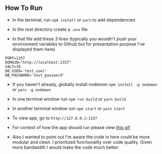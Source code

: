 ## How To Run

* In the terminal, run `npm install` or `yarn` to add dependencies

* In the root directory create a `.env` file

* In that file add these 3 lines (typically you wouldn't push your environment variables to Github but for presentation purpose I've displayed them here)

```
PORT=1337
DOMAIN="http://localhost:1337"
SALT=10
DB_USER='test_user'
DB_PASSWORD='test_password'
```

* If you haven't already, globally install nodemon `npm install -g nodemon` or `yarn -g nodemon`

* In one terminal window run `npm run build` or `yarn build`

* In another terminal window run `npm start` or `yarn start`

* To view app, go to `http://127.0.0.1:1337`

* For context of how the app should run please view [this gif](https://media.giphy.com/media/l0Iye9w3CFoz5rP2w/source.gif)

* Also I wanted to point out I'm aware the code in here could be more modular and clean. I prioritized functionality over code quality. Given more bandwidth I would make the code much better.
